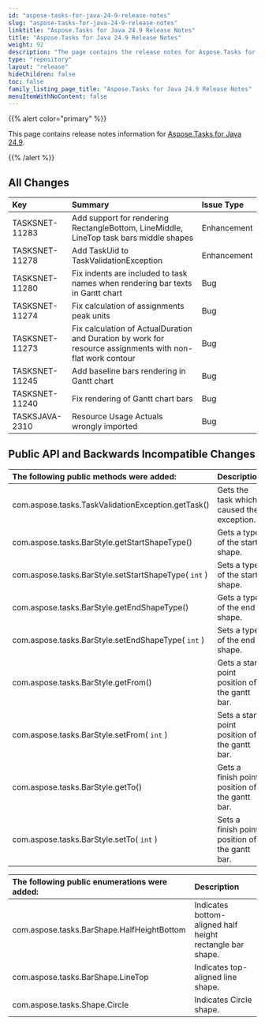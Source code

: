 ```yaml
---
id: "aspose-tasks-for-java-24-9-release-notes"
slug: "aspose-tasks-for-java-24-9-release-notes"
linktitle: "Aspose.Tasks for Java 24.9 Release Notes"
title: "Aspose.Tasks for Java 24.9 Release Notes"
weight: 92
description: "The page contains the release notes for Aspose.Tasks for Java 24.9."
type: "repository"
layout: "release"
hideChildren: false
toc: false
family_listing_page_title: "Aspose.Tasks for Java 24.9 Release Notes"
menuItemWithNoContent: false
---
```


{{% alert color="primary" %}} 

This page contains release notes information for [Aspose.Tasks for Java 24.9](https://releases.aspose.com/tasks/java/24-9/).

{{% /alert %}}

## **All Changes**

|**Key**|**Summary**|**Issue Type**|
| :- | :- | :- |
| TASKSNET-11283 | Add support for rendering RectangleBottom, LineMiddle, LineTop task bars middle shapes | Enhancement |
| TASKSNET-11278 | Add TaskUid to TaskValidationException  | Enhancement |
| TASKSNET-11280 | Fix indents are included to task names when rendering bar texts in Gantt chart  | Bug |
| TASKSNET-11274 | Fix calculation of assignments peak units  | Bug |
| TASKSNET-11273 | Fix calculation of ActualDuration and Duration by work for resource assignments with non-flat work contour | Bug |
| TASKSNET-11245 | Add baseline bars rendering in Gantt chart | Bug |
| TASKSNET-11240 | Fix rendering of Gantt chart bars | Bug |
| TASKSJAVA-2310 | Resource Usage Actuals wrongly imported | Bug |

## **Public API and Backwards Incompatible Changes**

|**The following public methods were added:**|**Description**|
| :- | :- |
| com.aspose.tasks.TaskValidationException.getTask() | Gets the task which caused the exception. |
| com.aspose.tasks.BarStyle.getStartShapeType() | Gets a type of the start shape. |
| com.aspose.tasks.BarStyle.setStartShapeType( `int` ) | Sets a type of the start shape. |
| com.aspose.tasks.BarStyle.getEndShapeType() | Gets a type of the end shape. |
| com.aspose.tasks.BarStyle.setEndShapeType( `int` ) | Sets a type of the end shape. |
| com.aspose.tasks.BarStyle.getFrom() | Gets a start point position of the gantt bar. |
| com.aspose.tasks.BarStyle.setFrom( `int` ) | Sets a start point position of the gantt bar. |
| com.aspose.tasks.BarStyle.getTo() | Gets a finish point position of the gantt bar. |
| com.aspose.tasks.BarStyle.setTo( `int` ) | Sets a finish point position of the gantt bar. |

|**The following public enumerations were added:**|**Description**|
| :- | :- |
| com.aspose.tasks.BarShape.HalfHeightBottom | Indicates bottom-aligned half height rectangle bar shape. |
| com.aspose.tasks.BarShape.LineTop | Indicates top-aligned line shape. |
| com.aspose.tasks.Shape.Circle | Indicates Circle shape. |
